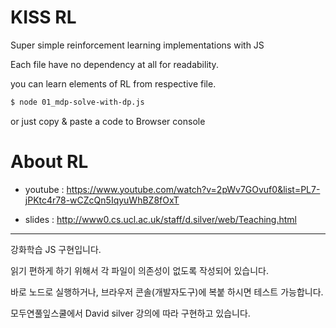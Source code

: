 # KISS RL

Super simple reinforcement learning implementations with JS

Each file have no dependency at all for readability. 

you can learn elements of RL from respective file.

```bash
$ node 01_mdp-solve-with-dp.js
```

or just copy & paste a code to Browser console

# About RL 

* youtube : https://www.youtube.com/watch?v=2pWv7GOvuf0&list=PL7-jPKtc4r78-wCZcQn5IqyuWhBZ8fOxT

* slides : http://www0.cs.ucl.ac.uk/staff/d.silver/web/Teaching.html


---

강화학습 JS 구현입니다.

읽기 편하게 하기 위해서 각 파일이 의존성이 없도록 작성되어 있습니다.

바로 노드로 실행하거나, 브라우저 콘솔(개발자도구)에 복붙 하시면 테스트 가능합니다.

모두연풀잎스쿨에서 David silver 강의에 따라 구현하고 있습니다. 
